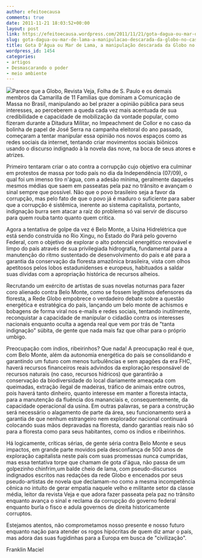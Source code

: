 ```yaml
---
author: efeitoecausa
comments: true
date: 2011-11-21 18:03:52+00:00
layout: post
link: https://efeitoecausa.wordpress.com/2011/11/21/gota-dagua-ou-mar-de-lama-a-manipulacao-descarada-da-globo-no-caso-belo-monte/
slug: gota-dagua-ou-mar-de-lama-a-manipulacao-descarada-da-globo-no-caso-belo-monte
title: Gota D'Água ou Mar de Lama, a manipulação descarada da Globo no caso Belo Monte
wordpress_id: 1454
categories:
- artigos
- Desmascarando o poder
- meio ambiente
---
```


[![](http://efeitoecausa.files.wordpress.com/2011/11/hot-paraty-carnival-bloco-da-lama-3c.jpg)](http://efeitoecausa.files.wordpress.com/2011/11/hot-paraty-carnival-bloco-da-lama-3c.jpg)Parece que a Globo, Revista Veja, Folha de S. Paulo e os demais membros da Camarilla de 11 Famílias que dominam a Comunicação de Massa no Brasil, manipulando ao bel prazer a opinião pública para seus interesses, ao perceberem a queda cada vez mais acentuada de sua credibilidade e capacidade de mobilização da vontade popular, como fizeram durante a Ditadura Militar, no Impeachment de Collor e no caso da bolinha de papel de José Serra na campanha eleitoral do ano passado, começaram a tentar manipular essa opinião nos novos espaços como as redes sociais da internet, tentando criar movimentos sociais biônicos usando o discurso indignado à la novela das nove, na boca de seus atores e atrizes.



Primeiro tentaram criar o ato contra a corrupção cujo objetivo era culminar em protestos de massa por todo país no dia da Independência (07/09), o qual foi um imenso tiro n'água, com a adesão mínima, geralmente daqueles mesmos médias que saem em passeatas pela paz no trânsito e avançam o sinal sempre que possível. Não que o povo brasileiro seja a favor da corrupção, mas pelo fato de que o povo já é maduro o suficiente para saber que a corrupção é sistêmica, inerente ao sistema capitalista, portanto, indignação burra sem atacar a raíz do problema só vai servir de discurso para quem rouba tanto quanto quem critica.



Agora a tentativa de golpe da vez é Belo Monte, a Usina Hidrelétrica que está sendo construída no Rio Xingu, no Estado do Pará pelo governo Federal, com o objetivo de explorar o alto potencial energético renovável e limpo do país através de sua privilegiada hidrografia, fundamental para a manutenção do ritmo sustentado de desenvolvimento do país e até para a garantia da conservação da floresta amazônica brasileira, vista com olhos apetitosos pelos lobos estadunidenses e europeus, habituados a saldar suas dívidas com a apropriação histórica de recursos alheios.



Recrutando um exército de artistas de suas novelas noturnas para fazer coro alienado contra Belo Monte, como se fossem legítimos defensores da floresta, a Rede Globo empobrece o verdadeiro debate sobre a questão energética e estratégica do país, lançando um belo monte de achismos e bobagens de forma viral nos e-mails e redes sociais, tentando inutilmente, reconquistar a capacidade de manipular o cidadão contra os interesses nacionais enquanto oculta a agenda real que vem por trás de "tanta indignação" súbita, de gente que nada mais faz que olhar para o próprio umbigo.



Preocupação com índios, ribeirinhos? Que nada! A preocupação real é que, com Belo Monte, além da autonomia energética do país se consolidando e garantindo um futuro com menos turbulências e sem apagões da era FHC, haverá recursos financeiros reais advindos da exploração responsável de recursos naturais (no caso, recursos hídricos) que garantirão a conservação da biodiversidade do local diariamente ameaçada com queimadas, extração ilegal de madeiras, tráfico de animais entre outros, pois haverá tanto dinheiro, quanto interesse em manter a floresta intacta, para a manutenção da fluência dos mananciais e, consequentemente, da capacidade operacional da usina. Em outras palavras, se para a construção será necessário o alagamento de parte da área, seu funcionamento será a garantia de que nenhum estrangeiro nem explorador nacional continuará colocando suas mãos depravadas na floresta, dando garantias reais não só para a floresta como para seus habitantes, como os índios e ribeirinhos.



Há logicamente, críticas sérias, de gente séria contra Belo Monte e seus impactos, em grande parte movidos pela desconfiança de 500 anos de exploração capitalista neste país com suas promessas nunca cumpridas, mas essa tentativa torpe que chamam de gota d'água, não passa de um golpezinho chinfrim,um balde cheio de lama, com pseudo-discursos indignados escritos nas redações da rede Globo e encenados por seus pseudo-artistas de novela que declamam-no como a mesma incompetência cênica no intuito de gerar empatia naquele velho e militante setor da classe média, leitor da revista Veja e que adora fazer passeata pela paz no trânsito enquanto avança o sinal e reclama da corrupção do governo federal enquanto burla o fisco e adula governos de direita historicamente corruptos.



Estejamos atentos, não comprometamos nosso presente e nosso futuro enquanto nação para atender os rogos hipócritas de quem diz amar o país, mas adora das suas fugidinhas para a Europa em busca de "civilização".



Franklin Maciel


